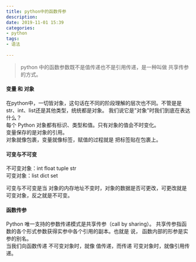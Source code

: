 ```yaml
---
title: python中的函数传参  
description:  
date: 2019-11-01 15:39  
categories:
- python  
tags:  
- 语法  
 
---
```

> python 中的函数参数既不是值传递也不是引用传递，是一种叫做 共享传参的方式。    

#### 变量 和 对象

在python中，一切皆对象，这句话在不同的阶段理解的层次也不同。不管是是 str、int、list还是其他类型，统统都是对象。
我们说它是"对象"时我们到底在表达什么？   
 每个 Python 对象都有标识、类型和值。只有对象的值会不时变化。  
 变量保存的是对象的引用。   
 对象就像包裹，变量就像标签，赋值的过程就是 把标签贴在包裹上。  

 #### 可变与不可变
 不可变对象：int float tuple str      
 可变对象：list dict set   
 
 可变与不可变是当 对象的内存地址不变时，对象的数据是否可更改，可更改就是可变对象，反之就是不可变。     
 
 #### 函数传参
 Python 唯一支持的参数传递模式是共享传参（call by sharing）。 共享传参指函数的各个形式参数获得实参中各个引用的副本。也就是 说，
 函数内部的形参是实参的别名。  
 当我们向函数传递 不可变对象时，就像 值传递，而传递 可变对象时，就像引用传递。
 